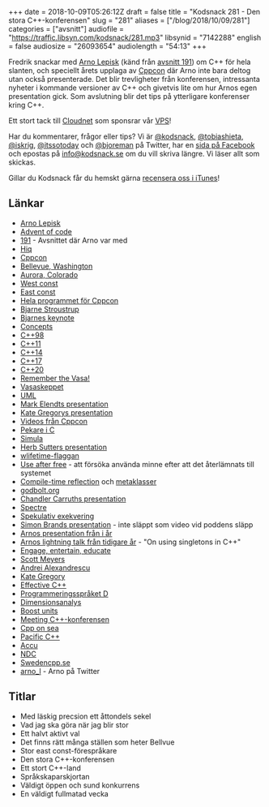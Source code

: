+++
date = 2018-10-09T05:26:12Z
draft = false
title = "Kodsnack 281 - Den stora C++-konferensen"
slug = "281"
aliases = ["/blog/2018/10/09/281"]
categories = ["avsnitt"]
audiofile = "https://traffic.libsyn.com/kodsnack/281.mp3"
libsynid = "7142288"
english = false
audiosize = "26093654"
audiolength = "54:13"
+++

Fredrik snackar med [Arno Lepisk](https://twitter.com/arno_l) (känd från [avsnitt 191](https://kodsnack.se/191/)) om C++ för hela slanten, och speciellt årets upplaga av [Cppcon](https://cppcon.org/) där Arno inte bara deltog utan också presenterade. Det blir trevligheter från konferensen, intressanta nyheter i kommande versioner av C++ och givetvis lite om hur Arnos egen presentation gick. Som avslutning blir det tips på ytterligare konferenser kring C++.

Ett stort tack till [Cloudnet](http://www.cloudnet.se) som sponsrar vår [VPS](http://en.wikipedia.org/wiki/Virtual_private_server)!

Har du kommentarer, frågor eller tips? Vi är [@kodsnack](https://www.twitter.com/kodsnack), [@tobiashieta](https://www.twitter.com/tobiashieta), [@iskrig](https://www.twitter.com/iskrig), [@itssotoday](https://twitter.com/itssotoday) och [@bjoreman](https://www.twitter.com/bjoreman) på Twitter, har en [sida på Facebook](https://www.facebook.com/kodsnack) och epostas på [info@kodsnack.se](mailto:info@kodsnack.se) om du vill skriva längre. Vi läser allt som skickas.

Gillar du Kodsnack får du hemskt gärna [recensera oss i iTunes](http://itunes.apple.com/se/podcast/kodsnack/id561631498?l=en)!

## Länkar ##
* [Arno Lepisk](https://twitter.com/arno_l)
* [Advent of code](https://adventofcode.com/)
* [191](https://kodsnack.se/191/) - Avsnittet där Arno var med
* [Hiq](https://www.hiq.se/)
* [Cppcon](https://cppcon.org/)
* [Bellevue, Washington](http://www.visitbellevuewashington.com/)
* [Aurora, Colorado](https://en.wikipedia.org/wiki/Aurora,_Colorado)
* [West const](https://quuxplusone.github.io/blog/2018/03/15/east-const-west-const/)
* [East const](http://slashslash.info/2018/02/a-foolish-consistency/)
* [Hela programmet för Cppcon](https://cppcon.org/cppcon-2018-program/)
* [Bjarne Stroustrup](https://en.wikipedia.org/wiki/Bjarne_Stroustrup)
* [Bjarnes keynote](https://www.youtube.com/watch?v=HddFGPTAmtU)
* [Concepts](https://en.cppreference.com/w/cpp/language/constraints)
* [C++98](https://en.wikipedia.org/wiki/C%2B%2B#Standardization)
* [C++11](https://en.wikipedia.org/wiki/C%2B%2B11)
* [C++14](https://en.wikipedia.org/wiki/C%2B%2B14)
* [C++17](https://en.wikipedia.org/wiki/C%2B%2B17)
* [C++20](https://en.wikipedia.org/wiki/C%2B%2B20)
* [Remember the Vasa!](http://www.stroustrup.com/P0977-remember-the-vasa.pdf)
* [Vasaskeppet](https://en.wikipedia.org/wiki/Vasa_%28ship%29)
* [UML](https://en.wikipedia.org/wiki/Unified_Modeling_Language)
* [Mark Elendts presentation](https://www.youtube.com/watch?v=2YXwg0n9e7E)
* [Kate Gregorys presentation](https://www.youtube.com/watch?v=n0Ak6xtVXno)
* [Videos från Cppcon](https://www.youtube.com/user/CppCon/videos)
* [Pekare i C](https://www.tutorialspoint.com/cprogramming/c_pointers.htm)
* [Simula](https://en.wikipedia.org/wiki/Simula)
* [Herb Sutters presentation](https://www.youtube.com/watch?v=80BZxujhY38)
* [wlifetime-flaggan](https://godbolt.org/z/_midIP)
* [Use after free](https://www.webopedia.com/TERM/U/use-after-free.html) - att försöka använda minne efter att det återlämnats till systemet
* [Compile-time reflection](https://www.gnu.org/software/gcc/projects/cxx-reflection/) och [metaklasser](https://godbolt.org/z/n0FMJN)
* [godbolt.org](https://godbolt.org/)
* [Chandler Carruths presentation](https://www.youtube.com/watch?v=_f7O3IfIR2k)
* [Spectre](https://spectreattack.com/)
* [Spekulativ exekvering](https://en.wikipedia.org/wiki/Speculative_execution)
* [Simon Brands presentation](https://cppcon2018.sched.com/event/FnJm/how-to-write-well-behaved-value-wrappers) - inte släppt som video vid poddens släpp
* [Arnos presentation från i år](https://youtu.be/1fwbG5TyI18)
* [Arnos lightning talk från tidigare år](https://www.youtube.com/watch?v=23xDn3ReH7E) - "On using singletons in C++"
* [Engage, entertain, educate](https://cppcon.org/engage-entertain-educate/)
* [Scott Meyers](https://www.aristeia.com/)
* [Andrei Alexandrescu](http://erdani.com/)
* [Kate Gregory](https://twitter.com/gregcons)
* [Effective C++](https://www.amazon.com/Effective-Specific-Improve-Programs-Designs/dp/0321334876)
* [Programmeringsspråket D](https://en.wikipedia.org/wiki/D_%28programming_language%29)
* [Dimensionsanalys](https://sv.wikipedia.org/wiki/Dimensionsanalys)
* [Boost units](https://www.boost.org/doc/libs/1_65_0/doc/html/boost_units.html)
* [Meeting C++-konferensen](https://meetingcpp.com/)
* [Cpp on sea](https://cpponsea.uk/)
* [Pacific C++](https://pacificplusplus.com/)
* [Accu](https://conference.accu.org/)
* [NDC](https://ndcoslo.com/)
* [Swedencpp.se](http://www.swedencpp.se/)
* [arno_l](https://twitter.com/arno_l) - Arno på Twitter

## Titlar ##
* Med läskig precsion ett åttondels sekel
* Vad jag ska göra när jag blir stor
* Ett halvt aktivt val
* Det finns rätt många ställen som heter Bellvue
* Stor east const-förespråkare
* Den stora C++-konferensen
* Ett stort C++-land
* Språkskaparskjortan
* Väldigt öppen och sund konkurrens
* En väldigt fullmatad vecka